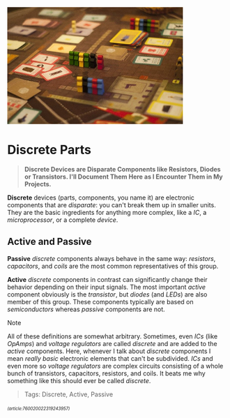 ﻿<img src="/assets/images/token.jpg" width="80%" height="80%" />
 
# Discrete Parts

> **Discrete Devices are Disparate Components like Resistors, Diodes or Transistors. I'll Document Them Here as I Encounter Them in My Projects.**

**Discrete** devices (parts, components, you name it) are electronic components that are *disparate*: you can't break them up in smaller units. They are the basic ingredients for anything more complex, like a *IC*, a *microprocessor*, or a complete *device*.

## Active and Passive

**Passive** *discrete* components always behave in the same way: *resistors*, *capacitors*, and *coils* are the most common representatives of this group.

**Active** *discrete* components in contrast can significantly change their behavior depending on their input signals. The most important *active* component obviously is the *transistor*, but *diodes* (and *LEDs*) are also member of this group. These components typically are based on *semiconductors* whereas *passive* components are not.

> [!NOTE]
> All of these definitions are somewhat arbitrary. Sometimes, even *ICs* (like *OpAmps*) and *voltage regulators* are called *discrete* and are added to the *active* components. Here, whenever I talk about *discrete* components I mean *really basic* electronic elements that can't be subdivided. *ICs* and even more so *voltage regulators* are complex circuits consisting of a whole bunch of transistors, capacitors, resistors, and coils. It beats me why something like this should ever be called *discrete*.

> Tags: Discrete, Active, Passive

<sup><sub>*(article:760020022319243957)*</sub></sup>
